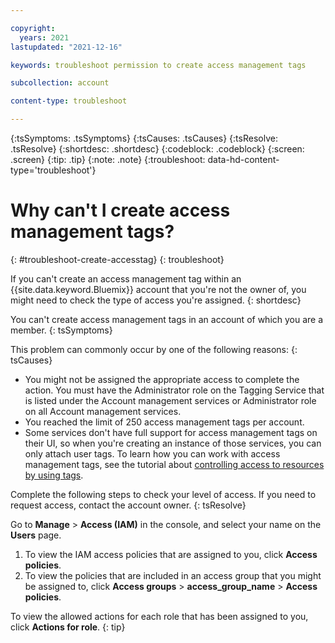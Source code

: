 ```yaml
---

copyright:
  years: 2021
lastupdated: "2021-12-16"

keywords: troubleshoot permission to create access management tags

subcollection: account

content-type: troubleshoot

---
```


{:tsSymptoms: .tsSymptoms}
{:tsCauses: .tsCauses}
{:tsResolve: .tsResolve}
{:shortdesc: .shortdesc}
{:codeblock: .codeblock}
{:screen: .screen}
{:tip: .tip}
{:note: .note}
{:troubleshoot: data-hd-content-type='troubleshoot'}

# Why can't I create access management tags?
{: #troubleshoot-create-accesstag}
{: troubleshoot}

If you can't create an access management tag within an {{site.data.keyword.Bluemix}} account that you're not the owner of, you might need to check the type of access you're assigned.
{: shortdesc}

You can't create access management tags in an account of which you are a member. 
{: tsSymptoms}

This problem can commonly occur by one of the following reasons:
{: tsCauses}

* You might not be assigned the appropriate access to complete the action. You must have the Administrator role on the Tagging Service that is listed under the Account management services or Administrator role on all Account management services.
* You reached the limit of 250 access management tags per account.
* Some services don't have full support for access management tags on their UI, so when you're creating an instance of those services, you can only attach user tags. To learn how you can work with access management tags, see the tutorial about [controlling access to resources by using tags](/docs/account?topic=account-access-tags-tutorial).

Complete the following steps to check your level of access. If you need to request access, contact the account owner.
{: tsResolve}

Go to **Manage** > **Access (IAM)** in the console, and select your name on the **Users** page. 

1. To view the IAM access policies that are assigned to you, click **Access policies**. 
2. To view the policies that are included in an access group that you might be assigned to, click **Access groups** > **access_group_name** > **Access policies**.

To view the allowed actions for each role that has been assigned to you, click **Actions for role**.
{: tip}
